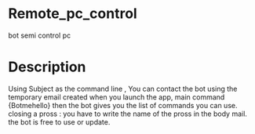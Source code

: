# Remote_pc_control
 bot semi control pc
# Description
Using Subject as the command line ,
 You can contact the bot using the temporary email created when you launch the app,
 main command {Botmehello} then the bot gives you the list of commands you can use.
 closing a pross : you have to write the name of the pross in the body mail.
 the bot is free to use or update.
